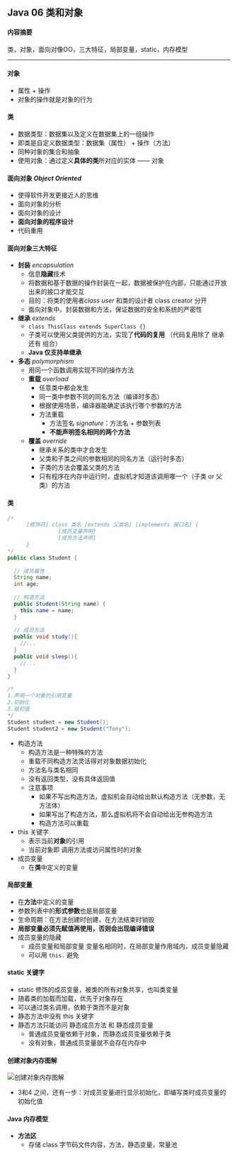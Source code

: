 ## Java 06 类和对象

#### 内容摘要

类，对象，面向对像OO，三大特征，局部变量，static，内存模型

---

#### 对象

* 属性 + 操作
* 对象的操作就是对象的行为

#### 类

* 数据类型：数据集以及定义在数据集上的一组操作
* 即类是自定义数据类型：数据集（属性） +  操作（方法）
* 同种对象的集合和抽象
* 使用对象：通过定义**具体的类**所对应的实体 —— 对象

#### 面向对象 *Object Oriented*

* 使得软件开发更接近人的思维
* 面向对象的分析
* 面向对象的设计
* **面向对象的程序设计**
* 代码重用

#### 面向对象三大特征

* **封装** *encapsulation*
  * 信息**隐藏**技术
  * 将数据和基于数据的操作封装在一起，数据被保护在内部，只能通过开放出来的接口才能交互
  * 目的：将类的使用者*class user* 和类的设计者 class creator 分开
  * 面向对象中，封装数据和方法，保证数据的安全和系统的严密性
* **继承** *extends*
  * ` class ThisClass extends SuperClass {} `
  * 子类可以使用父类提供的方法，实现了**代码的复用** （代码复用除了 继承 还有 组合）
  * **Java 仅支持单继承**
* **多态** *polymorphism*
  * 用同一个函数调用实现不同的操作方法
  * **重载** *overload*
    * 任意类中都会发生
    * 同一类中参数不同的同名方法（编译时多态）
    * 根据使用场景，编译器能确定该执行哪个参数的方法
    * 方法重载
      * 方法签名 *signature*：方法名 + 参数列表
      * **不能声明签名相同的两个方法**
  * **覆盖** *override*
    * 继承关系的类中才会发生
    * 父类和子类之间的参数相同的同名方法（运行时多态）
    * 子类的方法会覆盖父类的方法
    * 只有程序在内存中运行时，虚拟机才知道该调用哪一个（子类 or 父类）的方法

#### 类

```Java
/*
      [修饰符] class 类名 [extends 父类名] [implements 接口名] {
      			[成员变量声明]
     		 	[成员方法声明]
      }
*/
public class Student {
  
  // 成员属性
  String name;
  int age;
  
  // 构造方法
  public Student(String name) {
    this.name = name;
  }
  
  // 成员方法
  public void study(){
    //...
  }
  public void sleep(){
	//...
  }
}

/*
1.声明一个对象的引用变量
2.初始化
3.赋初值
*/
Student student = new Student();
Student student2 = new Student("Tony");
```

* 构造方法
  * 构造方法是一种特殊的方法
  * 重载不同构造方法灵活得对对象数据初始化
  * 方法名与类名相同
  * 没有返回类型，没有具体返回值
  * 注意事项
    * 如果不写出构造方法，虚拟机会自动给出默认构造方法（无参数，无方法体）
    * 如果写出了构造方法，那么虚拟机将不会自动给出无参构造方法
    * 构造方法可以重载
* this 关键字
  * 表示当前**对象**的引用
  * 当前对象即 调用方法或访问属性时的对象
* 成员变量
  * 在**类**中定义的变量

#### 局部变量

* 在**方法**中定义的变量
* 参数列表中的**形式参数**也是局部变量
* 生命周期：在方法创建时创建，在方法结束时销毁
* **局部变量必须先赋值再使用，否则会出现编译错误**
* 成员变量的隐藏
  * 成员变量和局部变量 变量名相同时，在局部变量作用域内，成员变量隐藏
  * 可以用 `this.` 避免

#### static 关键字

* static 修饰的成员变量，被类的所有对象共享，也叫类变量
* 随着类的加载而加载，优先于对象存在
* 可以通过类名调用，依赖于类而不是对象
* 静态方法中没有 this 关键字
* 静态方法只能访问 静态成员方法 和 静态成员变量
  * 普通成员变量依赖于对象，而静态成员变量依赖于类
  * 没有对象，普通成员变量就不会存在内存中

#### 创建对象内存图解

![创建对象内存图解](http://on-img.com/chart_image/5a532424e4b0abe85d4463fc.png)

* 3和4 之间，还有一步：对成员变量进行显示初始化，即编写类时成员变量的初始化值

#### Java 内存模型

* **方法区**
  * 存储 class 字节码文件内容，方法，静态变量，常量池




















